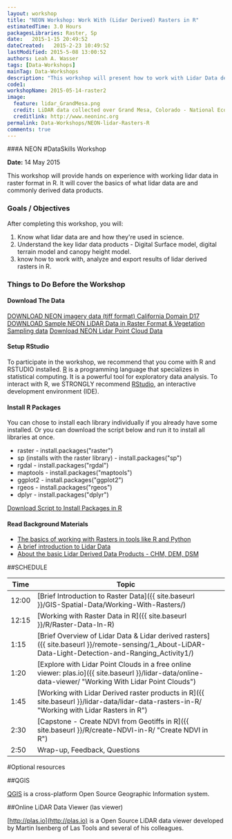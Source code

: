 ```yaml
---
layout: workshop
title: "NEON Workshop: Work With (Lidar Derived) Rasters in R"
estimatedTime: 3.0 Hours
packagesLibraries: Raster, Sp
date:   2015-1-15 20:49:52
dateCreated:   2015-2-23 10:49:52
lastModified: 2015-5-08 13:00:52
authors: Leah A. Wasser
tags: [Data-Workshops]
mainTag: Data-Workshops
description: "This workshop will present how to work with Lidar Data derived rasters in R. Learn how to import rasters into R. Learn associated key metadata attributed needed to work with raster formats. Analyzing the data performing basic raster math  to create a canopy height model. Export raster results as a (spatially located) geotiff."
code1: 
workshopName: 2015-05-14-raster2
image:
  feature: lidar_GrandMesa.png
  credit: LiDAR data collected over Grand Mesa, Colorado - National Ecological Observatory Network (NEON)
  creditlink: http://www.neoninc.org
permalink: Data-Workshops/NEON-lidar-Rasters-R
comments: true 
---
```


###A NEON #DataSkills Workshop

**Date:** 14 May 2015

This workshop will provide hands on experience with working lidar data in raster format in R. It will cover the basics of what lidar data are and commonly derived data products.

<div id="objectives">

<h3>Goals / Objectives</h3>
After completing this workshop, you will:
<ol>
<li>Know what lidar data are and how they're used in science.</li>
<li>Understand the key lidar data products - Digital Surface model, digital 
terrain model and canopy height model. </li>
<li>know how to work with, analyze and export results of lidar derived rasters 
in R.</li>
</ol>

<h3>Things to Do Before the Workshop</h3>
<h4>Download The Data</h4>

<a href="{{ site.baseurl }}/data/rasterLayers_tif.zip" class="btn btn-success">
 DOWNLOAD NEON imagery data (tiff format) California Domain D17</a>
<a href="http://www.neonhighered.org/Data/LidarActivity/CHM_InSitu_Data.zip" class="btn btn-success"> 
DOWNLOAD Sample NEON LiDAR Data in Raster Format & Vegetation Sampling data</a>
<a href="http://neonhighered.org/Data/LidarActivity/r_filtered_256000_4111000.las" class="btn btn-success"> 
Download NEON Lidar Point Cloud Data</a>

<h4>Setup RStudio</h4>
To participate in the workshop, we recommend that you come with R and RSTUDIO 
installed. <a href = "http://cran.r-project.org/">R</a> is a programming language 
that specializes in statistical computing. It is a powerful tool for exploratory
 data analysis. To interact with R, we STRONGLY recommend 
<a href="http://www.rstudio.com/">RStudio</a>, an interactive development 
environment (IDE). 


<h4>Install R Packages</h4>
You can chose to install each library individually if you already have some installed.
Or you can download the script below and run it to install all libraries at once.

<ul>
<li>raster - install.packages("raster")</li>
<li>sp (installs with the raster library) - install.packages("sp") </li>
<li>rgdal - install.packages("rgdal")</li>
<li>maptools - install.packages("maptools")</li>
<li>ggplot2 - install.packages("ggplot2")</li>
<li>rgeos - install.packages("rgeos")</li>
<li>dplyr - install.packages("dplyr")</li>

</ul>

<a href="{{ site.baseurl }}/code/R/install-for-raster-wkshp.R" class="btn btn-success"> 
Download Script to Install Packages in R</a>

<h4>Read Background Materials</h4>

<ul>
<li><a href="{{ site.baseurl }}/GIS-Spatial-Data/Working-With-Rasters/" >The basics of working with Rasters in tools like R and Python</a></li>
<li><a href="{{ site.baseurl }}/remote-sensing/1_About-LiDAR-Data-Light-Detection-and-Ranging_Activity1/" >A brief introduction to Lidar Data </a></li>
<li><a href="{{ site.baseurl }}/remote-sensing/2_LiDAR-Data-Concepts_Activity2/" >About the basic Lidar Derived Data Products - CHM, DEM, DSM </a></li>
</ul>
</div>



##SCHEDULE


| Time      | Topic         | 		   | 
|-----------|---------------|------------|
| 12:00     | [Brief Introduction to Raster Data]({{ site.baseurl }}/GIS-Spatial-Data/Working-With-Rasters/) |          |
| 12:15     | [Working with Raster Data in R]({{ site.baseurl }}/R/Raster-Data-In-R) |          |
| 1:15     | [Brief Overview of Lidar Data & Lidar derived rasters]({{ site.baseurl }}/remote-sensing/1_About-LiDAR-Data-Light-Detection-and-Ranging_Activity1/)     |            |
| 1:20     | [Explore with Lidar Point Clouds in a free online viewer: plas.io]({{ site.baseurl }}/lidar-data/online-data-viewer/ "Working With Lidar Point Clouds")          |     |
| 1:45     | [Working with Lidar Derived raster products in R]({{ site.baseurl }}/lidar-data/lidar-data-rasters-in-R/ "Working with Lidar Rasters in R")        |         |
| 2:30     | [Capstone - Create NDVI from Geotiffs in R]({{ site.baseurl }}/R/create-NDVI-in-R/ "Create NDVI in R")  |         |
| 2:50     | Wrap-up, Feedback, Questions     |         |



#Optional resources

##QGIS

 <a href ="http://www.qgis.org/en/site/forusers/index.html#download" target="_blank">QGIS</a> is a cross-platform Open Source Geographic Information system.
 
##Online LiDAR Data Viewer (las viewer)

[http://plas.io](http://plas.io) is a Open Source LiDAR data viewer developed by Martin Isenberg of Las Tools and several of his colleagues.
